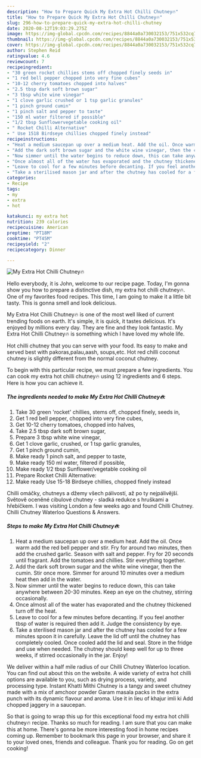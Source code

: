 ```yaml
---
description: "How to Prepare Quick My Extra Hot Chilli Chutney🔥"
title: "How to Prepare Quick My Extra Hot Chilli Chutney🔥"
slug: 296-how-to-prepare-quick-my-extra-hot-chilli-chutney
date: 2020-08-12T19:03:29.275Z
image: https://img-global.cpcdn.com/recipes/8844a0a730032153/751x532cq70/my-extra-hot-chilli-chutney🔥-recipe-main-photo.jpg
thumbnail: https://img-global.cpcdn.com/recipes/8844a0a730032153/751x532cq70/my-extra-hot-chilli-chutney🔥-recipe-main-photo.jpg
cover: https://img-global.cpcdn.com/recipes/8844a0a730032153/751x532cq70/my-extra-hot-chilli-chutney🔥-recipe-main-photo.jpg
author: Stephen Reid
ratingvalue: 4.6
reviewcount: 7
recipeingredient:
- "30 green rocket chillies stems off chopped finely seeds in"
- "1 red bell pepper chopped into very fine cubes"
- "10-12 cherry tomatoes chopped into halves"
- "2.5 tbsp dark soft brown sugar"
- "3 tbsp white wine vinegar"
- "1 clove garlic crushed or 1 tsp garlic granules"
- "1 pinch ground cumin"
- "1 pinch salt and pepper to taste"
- "150 ml water filtered if possible"
- "1/2 tbsp Sunflowervegetable cooking oil"
- " Rocket Chilli Alternative"
- " Use 1518 Birdseye chillies chopped finely instead"
recipeinstructions:
- "Heat a medium saucepan up over a medium heat. Add the oil. Once warm add the red bell pepper and stir. Fry for around two minutes, then add the crushed garlic. Season with salt and pepper. Fry for 20 seconds until fragrant. Add the tomatoes and chillies. Stir everything together."
- "Add the dark soft brown sugar and the white wine vinegar, then the cumin. Stir once more. Simmer for around 10 minutes over a medium heat then add in the water."
- "Now simmer until the water begins to reduce down, this can take anywhere between 20-30 minutes. Keep an eye on the chutney, stirring occasionally."
- "Once almost all of the water has evaporated and the chutney thickened turn off the heat."
- "Leave to cool for a few minutes before decanting. If you feel another tbsp of water is required then add it. Judge the consistency by eye."
- "Take a sterilised mason jar and after the chutney has cooled for a few minutes spoon it in carefully. Leave the lid off until the chutney has completely cooled. Once cooled add the lid and seal. Store in the fridge and use when needed. The chutney should keep well for up to three weeks, if stirred occasionally in the jar. Enjoy!"
categories:
- Recipe
tags:
- my
- extra
- hot

katakunci: my extra hot 
nutrition: 239 calories
recipecuisine: American
preptime: "PT18M"
cooktime: "PT45M"
recipeyield: "2"
recipecategory: Dinner

---
```



![My Extra Hot Chilli Chutney🔥](https://img-global.cpcdn.com/recipes/8844a0a730032153/751x532cq70/my-extra-hot-chilli-chutney🔥-recipe-main-photo.jpg)

Hello everybody, it is John, welcome to our recipe page. Today, I'm gonna show you how to prepare a distinctive dish, my extra hot chilli chutney🔥. One of my favorites food recipes. This time, I am going to make it a little bit tasty. This is gonna smell and look delicious.

My Extra Hot Chilli Chutney🔥 is one of the most well liked of current trending foods on earth. It's simple, it is quick, it tastes delicious. It's enjoyed by millions every day. They are fine and they look fantastic. My Extra Hot Chilli Chutney🔥 is something which I have loved my whole life.

Hot chilli chutney that you can serve with your food. Its easy to make and served best with pakoras,palau,aash, soups,etc. Hot red chilli coconut chutney is slightly different from the normal coconut chutney.


To begin with this particular recipe, we must prepare a few ingredients. You can cook my extra hot chilli chutney🔥 using 12 ingredients and 6 steps. Here is how you can achieve it.

<!--inarticleads1-->

##### The ingredients needed to make My Extra Hot Chilli Chutney🔥:

1. Take 30 green &#39;rocket&#39; chillies, stems off, chopped finely, seeds in,
1. Get 1 red bell pepper, chopped into very fine cubes,
1. Get 10-12 cherry tomatoes, chopped into halves,
1. Take 2.5 tbsp dark soft brown sugar,
1. Prepare 3 tbsp white wine vinegar,
1. Get 1 clove garlic, crushed, or 1 tsp garlic granules,
1. Get 1 pinch ground cumin,
1. Make ready 1 pinch salt, and pepper to taste,
1. Make ready 150 ml water, filtered if possible,
1. Make ready 1/2 tbsp Sunflower/vegetable cooking oil
1. Prepare  Rocket Chilli Alternative:
1. Make ready  Use 15-18 Birdseye chillies, chopped finely instead


Chilli omáčky, chutneys a džemy všech pálivostí, až po ty nejpálivější. Světově oceněné cibulové chutney - sladká redukce s hruškami a hřebíčkem. I was visiting London a few weeks ago and found Chilli Chutney. Chilli Chutney Waterloo Questions &amp; Answers. 

<!--inarticleads2-->

##### Steps to make My Extra Hot Chilli Chutney🔥:

1. Heat a medium saucepan up over a medium heat. Add the oil. Once warm add the red bell pepper and stir. Fry for around two minutes, then add the crushed garlic. Season with salt and pepper. Fry for 20 seconds until fragrant. Add the tomatoes and chillies. Stir everything together.
1. Add the dark soft brown sugar and the white wine vinegar, then the cumin. Stir once more. Simmer for around 10 minutes over a medium heat then add in the water.
1. Now simmer until the water begins to reduce down, this can take anywhere between 20-30 minutes. Keep an eye on the chutney, stirring occasionally.
1. Once almost all of the water has evaporated and the chutney thickened turn off the heat.
1. Leave to cool for a few minutes before decanting. If you feel another tbsp of water is required then add it. Judge the consistency by eye.
1. Take a sterilised mason jar and after the chutney has cooled for a few minutes spoon it in carefully. Leave the lid off until the chutney has completely cooled. Once cooled add the lid and seal. Store in the fridge and use when needed. The chutney should keep well for up to three weeks, if stirred occasionally in the jar. Enjoy!


We deliver within a half mile radius of our Chilli Chutney Waterloo location. You can find out about this on the website. A wide variety of extra hot chilli options are available to you, such as drying process, variety, and processing type. Instant Khatti Mithi Chutney is a tangy and sweet chutney made with a mix of amchoor powder Garam masala packs in the extra punch with its dynamic flavour and aroma. Use it in lieu of khajur imli ki Add chopped jaggery in a saucepan. 

So that is going to wrap this up for this exceptional food my extra hot chilli chutney🔥 recipe. Thanks so much for reading. I am sure that you can make this at home. There's gonna be more interesting food in home recipes coming up. Remember to bookmark this page in your browser, and share it to your loved ones, friends and colleague. Thank you for reading. Go on get cooking!
